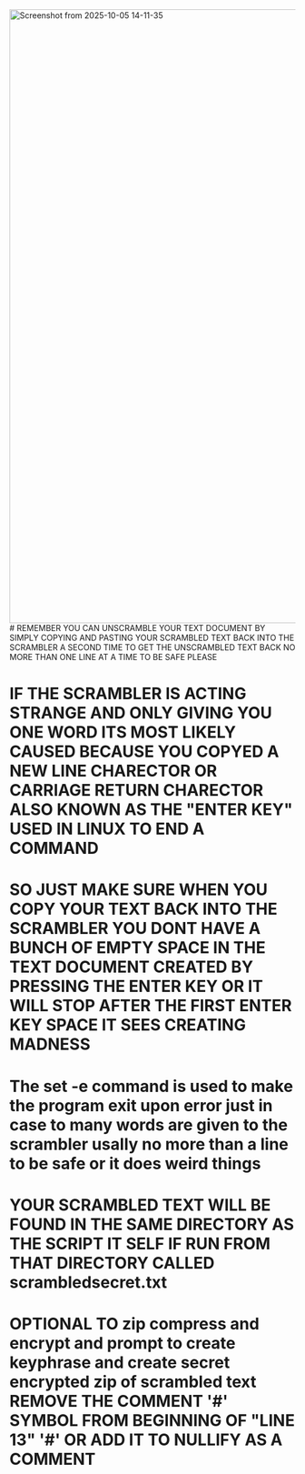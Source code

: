 <img width="1920" height="1080" alt="Screenshot from 2025-10-05 14-11-35" src="https://github.com/user-attachments/assets/fc8db63f-513a-4c5d-aeaa-9833dedd5e42" />
# REMEMBER YOU CAN UNSCRAMBLE YOUR TEXT DOCUMENT BY SIMPLY COPYING AND PASTING YOUR SCRAMBLED TEXT BACK INTO THE SCRAMBLER A SECOND TIME TO GET THE UNSCRAMBLED TEXT BACK NO MORE THAN ONE LINE AT A TIME TO BE SAFE PLEASE

# IF THE SCRAMBLER IS ACTING STRANGE AND ONLY GIVING YOU ONE WORD ITS MOST LIKELY CAUSED BECAUSE YOU COPYED A NEW LINE CHARECTOR OR CARRIAGE RETURN CHARECTOR ALSO KNOWN AS THE "ENTER KEY" USED IN LINUX TO END A COMMAND

# SO JUST MAKE SURE WHEN YOU COPY YOUR TEXT BACK INTO THE SCRAMBLER YOU DONT HAVE A BUNCH OF EMPTY SPACE IN THE TEXT DOCUMENT CREATED BY PRESSING THE ENTER KEY OR IT WILL STOP AFTER THE FIRST ENTER KEY SPACE IT SEES CREATING MADNESS

# The set -e command is used to make the program exit upon error just in case to many words are given to the scrambler usally no more than a line to be safe or it does weird things

# YOUR SCRAMBLED TEXT WILL BE FOUND IN THE SAME DIRECTORY AS THE SCRIPT IT SELF IF RUN FROM THAT DIRECTORY CALLED scrambledsecret.txt

# OPTIONAL TO zip compress and encrypt and prompt to create keyphrase and create secret encrypted zip of scrambled text REMOVE THE COMMENT '#' SYMBOL FROM BEGINNING OF "LINE 13" '#' OR ADD IT TO NULLIFY AS A COMMENT
